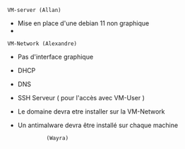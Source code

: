 
    VM-server (Allan)
    
- Mise en place d'une debian 11 non graphique 
- 

    VM-Network (Alexandre)
- Pas d'interface graphique
- DHCP
- DNS 
- SSH Serveur ( pour l'accès avec VM-User )
- Le domaine devra etre installer sur la VM-Network
- Un antimalware devra être installé sur chaque machine
 
               (Wayra)
